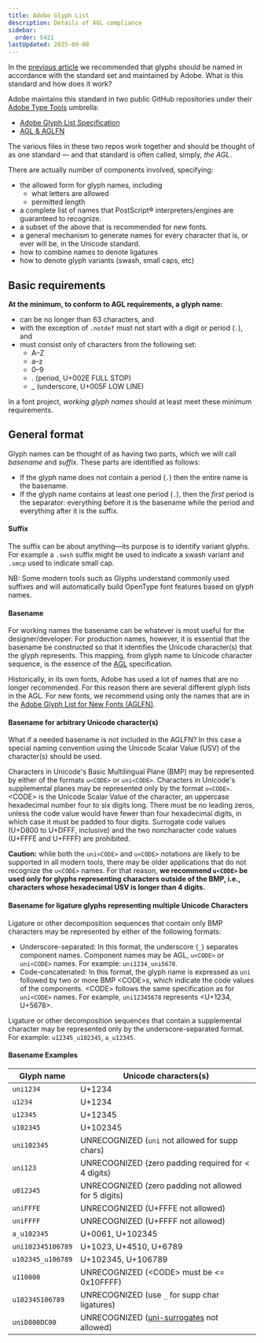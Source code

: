 ```yaml
---
title: Adobe Glyph List
description: Details of AGL compliance
sidebar:
  order: 5421
lastUpdated: 2025-09-08
---
```


In the [previous article][glyph-naming] we recommended that glyphs should be named in accordance with the standard set and maintained by Adobe. What is this standard and how does it work?

Adobe maintains this standard in two public GitHub repositories under their [Adobe Type Tools][adobe-type-tools] umbrella:

- [Adobe Glyph List Specification][adobe-agl]
- [AGL & AGLFN][adobe-agl-aglfn]

The various files in these two repos work together and should be thought of as one standard — and that standard is often called, simply, _the AGL_.

There are actually number of components involved, specifying:

- the allowed form for glyph names, including
  - what letters are allowed
  - permitted length
- a complete list of names that PostScript® interpreters/engines are guaranteed to recognize.
- a subset of the above that is recommended for new fonts.
- a general mechanism to generate names for every character that is, or ever will be, in the Unicode standard.
- how to combine names to denote ligatures
- how to denote glyph variants (swash, small caps, etc)

## Basic requirements

**At the minimum, to conform to AGL requirements, a glyph name:**

- can be no longer than 63 characters, and
- with the exception of `.notdef` must not start with a digit or period (`.`), and
- must consist only of characters from the following set:
  - A–Z
  - a–z
  - 0–9
  - . (period, U+002E FULL STOP)
  - _ (underscore, U+005F LOW LINE)

In a font project, _working glyph names_ should at least meet these minimum requirements.

## General format

Glyph names can be thought of as having two parts, which we will call _basename_ and _suffix_. These parts are identified as follows:

- If the glyph name does not contain a period (`.`) then the entire name is the basename.
- If the glyph name contains at least one period (`.`), then the _first_ period is the separator: everything before it is the basename while the period and everything after it is the suffix.

#### Suffix

The suffix can be about anything—its purpose is to identify variant glyphs. For example a `.swsh` suffix might be used to indicate a swash variant and `.smcp` used to indicate small cap.

NB: Some modern tools such as Glyphs understand commonly used suffixes and will automatically build OpenType font features based on glyph names.

#### Basename

For working names the basename can be whatever is most useful for the designer/developer. For production names, however, it is essential that the basename be constructed so that it identifies the Unicode character(s) that the glyph represents. This mapping, from glyph name to Unicode character sequence, is the essence of the [AGL][adobe-agl] specification.

Historically, in its own fonts, Adobe has used a lot of names that are no longer recommended. For this reason there are several different glyph lists in the AGL. For new fonts, we recommend using only the names that are in the [Adobe Glyph List for New Fonts (AGLFN)][adobe-aglfn].

#### Basename for arbitrary Unicode character(s)

What if a needed basename is not included in the AGLFN? In this case a special naming convention using the Unicode Scalar Value (USV) of the character(s) should be used.

Characters in Unicode's Basic Multilingual Plane (BMP) may be represented by either of the formats `u<CODE>` or `uni<CODE>`. Characters in Unicode's supplemental planes may be represented only by the format `u<CODE>`. \<CODE\> is the Unicode Scalar Value of the character, an uppercase hexadecimal number four to six digits long. There must be no leading zeros, unless the code value would have fewer than four hexadecimal digits, in which case it must be padded to four digits. Surrogate code values (U+D800 to U+DFFF, inclusive) and the two noncharacter code values (U+FFFE and U+FFFF) are prohibited.  

**Caution:** while both the `uni<CODE>` and `u<CODE>` notations are likely to be supported in all modern tools, there may be older applications that do not recognize the `u<CODE>` names. For that reason, **we recommend `u<CODE>` be used only for glyphs representing characters outside of the BMP, i.e., characters whose hexadecimal USV is longer than 4 digits.**

#### Basename for ligature glyphs representing multiple Unicode Characters

Ligature or other decomposition sequences that contain only BMP characters may be represented by either of the following formats:

- Underscore-separated: In this format, the underscore (`_`) separates component names. Component names may be AGL, `u<CODE>` or `uni<CODE>` names. For example: `uni1234_uni5678`.
- Code-concatenated: In this format, the glyph name is expressed as `uni` followed by two or more BMP \<CODE\>s, which indicate the code values of the components. \<CODE\> follows the same specification as for `uni<CODE>` names. For example, `uni12345678` represents \<U+1234, U+5678\>.

Ligature or other decomposition sequences that contain a supplemental character may be represented only by the underscore-separated format. For example: `u12345_u102345`, `a_u12345`.


#### Basename Examples

|Glyph name|Unicode characters(s)|
|----------|---------------------|
|`uni1234`|U+1234|
|`u1234`|U+1234|
|`u12345`|U+12345|
|`u102345`|U+102345|
|`uni102345`|UNRECOGNIZED (`uni` not allowed for supp chars)|
|`uni123`|UNRECOGNIZED (zero padding required for < 4 digits)|
|`u012345`|UNRECOGNIZED (zero padding not allowed for 5 digits)|
|`uniFFFE`|UNRECOGNIZED (U+FFFE not allowed)|
|`uniFFFF`|UNRECOGNIZED (U+FFFF not allowed)|
|`a_u102345`|U+0061, U+102345|
|`uni102345106789`|U+1023, U+4510, U+6789|
|`u102345_u106789`|U+102345, U+106789|
|`u110000`|UNRECOGNIZED (\<CODE\> must be <= 0x10FFFF)|
|`u102345106789`|UNRECOGNIZED (use `_` for supp char ligatures)|
|`uniD800DC00`|UNRECOGNIZED ([uni-surrogates] not allowed)|


[adobe-agl-aglfn]: https://github.com/adobe-type-tools/agl-aglfn
[adobe-agl]: https://github.com/adobe-type-tools/agl-specification
[adobe-aglfn]: https://github.com/adobe-type-tools/agl-aglfn/blob/master/aglfn.txt
[adobe-type-tools]: https://github.com/adobe-type-tools
[glyph-naming]: /topics/fonts/glyph-naming
[uni-surrogates]: https://unicode.org/glossary/#surrogate_code_point
